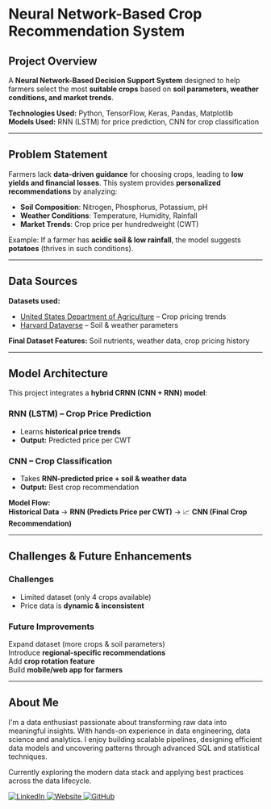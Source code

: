 # Neural Network-Based Crop Recommendation System  

## Project Overview  
A **Neural Network-Based Decision Support System** designed to help farmers select the most **suitable crops** based on **soil parameters, weather conditions, and market trends**.  

**Technologies Used:** Python, TensorFlow, Keras, Pandas, Matplotlib  
**Models Used:** RNN (LSTM) for price prediction, CNN for crop classification  

---

## Problem Statement  
Farmers lack **data-driven guidance** for choosing crops, leading to **low yields and financial losses**. This system provides **personalized recommendations** by analyzing:  
- **Soil Composition**: Nitrogen, Phosphorus, Potassium, pH  
- **Weather Conditions**: Temperature, Humidity, Rainfall  
- **Market Trends**: Crop price per hundredweight (CWT)  

Example: If a farmer has **acidic soil & low rainfall**, the model suggests **potatoes** (thrives in such conditions).  

---

## Data Sources  
**Datasets used:**  
- [United States Department of Agriculture](https://quickstats.nass.usda.gov/) – Crop pricing trends  
- [Harvard Dataverse](https://dataverse.harvard.edu/dataset.xhtml?persistentId=doi:10.7910/DVN/4GBWFV) – Soil & weather parameters  

**Final Dataset Features:** Soil nutrients, weather data, crop pricing history  

---

## Model Architecture  
This project integrates a **hybrid CRNN (CNN + RNN) model**:  

### **RNN (LSTM) – Crop Price Prediction**  
- Learns **historical price trends**  
- **Output:** Predicted price per CWT  

### **CNN – Crop Classification**  
- Takes **RNN-predicted price + soil & weather data**  
- **Output:** Best crop recommendation  

**Model Flow:**  
**Historical Data** → **RNN (Predicts Price per CWT)** → 📈 **CNN (Final Crop Recommendation)**  


---

## Challenges & Future Enhancements  
### **Challenges**  
- Limited dataset (only 4 crops available)  
- Price data is **dynamic & inconsistent**  

### **Future Improvements**  
Expand dataset (more crops & soil parameters)  
Introduce **regional-specific recommendations**  
Add **crop rotation feature**  
Build **mobile/web app for farmers**  

---
## About Me

I'm a data enthusiast passionate about transforming raw data into meaningful insights. With hands-on experience in data engineering, data science and analytics. I enjoy building scalable pipelines, designing efficient data models and uncovering patterns through advanced SQL and statistical techniques.

Currently exploring the modern data stack and applying best practices across the data lifecycle.

<p align="left">
  <a href="https://linkedin.com/in/supritspatil" target="_blank">
    <img src="https://img.shields.io/badge/LinkedIn-0A66C2?style=for-the-badge&logo=linkedin&logoColor=white" alt="LinkedIn"/>
  </a>
  <a href="https://www.supritpatil.co/" target="_blank">
    <img src="https://img.shields.io/badge/Website-FF6F00?style=for-the-badge&logo=Google-Chrome&logoColor=white" alt="Website"/>
  </a>
  <a href="https://github.com/ssp964" target="_blank">
    <img src="https://img.shields.io/badge/GitHub-24292E?style=for-the-badge&logo=github&logoColor=white" alt="GitHub"/>
  </a>
</p>
